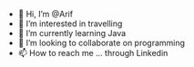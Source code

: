 - 👋 Hi, I’m @Arif
- 👀 I’m interested in travelling
- 🌱 I’m currently learning Java
- 💞️ I’m looking to collaborate on programming
- 📫 How to reach me ... through Linkedin

<!---
githubarif11/githubarif11 is a ✨ special ✨ repository because its `README.md` (this file) appears on your GitHub profile.
You can click the Preview link to take a look at your changes.
--->
